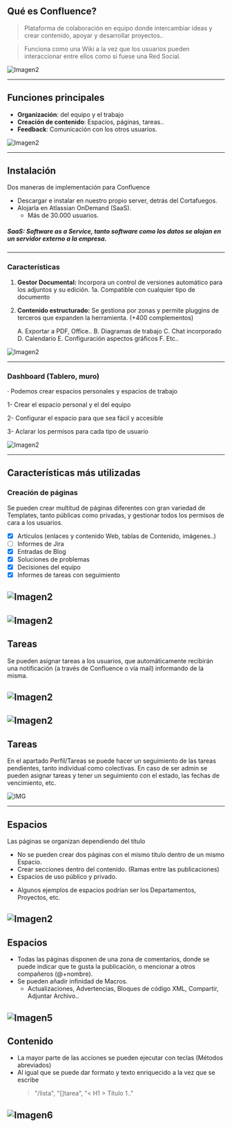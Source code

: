 ## Qué es Confluence?
> Plataforma de colaboración en equipo donde intercambiar ideas y crear 
> contenido, apoyar y desarrollar proyectos..

> Funciona como una Wiki a la vez que los usuarios pueden interaccionar entre
> ellos como si fuese una Red Social.

![Imagen2](/Imagenes/confluence.jpg)

---
## Funciones principales
* **Organización**: del equipo y el trabajo
* **Creación de contenido**: Espacios, páginas, tareas..
* **Feedback**: Comunicación con los otros usuarios.

![Imagen2](/Imagenes/XXX.png)

---
## Instalación
Dos maneras de implementación para Confluence
- Descargar e instalar en nuestro propio server, detrás del Cortafuegos.
- Alojarla en Atlassian OnDemand (SaaS). 
	- Más de 30.000 usuarios.

##### *SaaS: Software as a Service, tanto software como los datos se alojan en un servidor externo a la empresa.*

---

### Características
1. **Gestor Documental:** Incorpora un control de versiones automático
para los adjuntos y su edición. 
	1a. Compatible con cualquier tipo de documento
2. **Contenido estructurado:** Se gestiona por zonas y permite pluggins
de terceros que expanden la herramienta. (+400 complementos)
 
	A. Exportar a PDF, Office..
	B. Diagramas de trabajo
	C. Chat incorporado
	D. Calendario
	E. Configuración aspectos gráficos
	F. Etc..

![Imagen2](/Imagenes/Portada2.png)

---
### Dashboard (Tablero, muro)
· Podemos crear espacios personales y espacios de trabajo

1- Crear el espacio personal y el del equipo

2- Configurar el espacio para que sea fácil y accesible

3- Aclarar los permisos para cada tipo de usuario

![Imagen2](/Imagenes/Dashboard.png)

---
## Características más utilizadas
### Creación de páginas

Se pueden crear multitud de páginas diferentes con gran variedad de Templates,
tanto públicas como privadas, y gestionar todos los permisos de cara a los usuarios.

- [X] Artículos (enlaces y contenido Web, tablas de Contenido, imágenes..)
- [ ] Informes de Jira
- [X] Entradas de Blog
- [X] Soluciones de problemas
- [X] Decisiones del equipo
- [X] Informes de tareas con seguimiento

![Imagen2](/Imagenes/Createpag.png)
---

![Imagen2](/Imagenes/Createpag2.png)
---

## Tareas
Se pueden asignar tareas a los usuarios, que automáticamente recibirán
una notificación (a través de Confluence o vía mail) informando de la misma.

![Imagen2](/Imagenes/Ejemplopag.png)
---
![Imagen2](/Imagenes/Notificaciones.png)
---
## Tareas

En el apartado Perfil/Tareas se puede hacer un seguimiento de las tareas pendientes,
tanto individual como colectivas.
En caso de ser admin se pueden asignar tareas y tener un seguimiento con el estado,
las fechas de vencimiento, etc.

![IMG](URL)

---
## Espacios
Las páginas se organizan dependiendo del título 
* No se pueden crear dos páginas con el mismo título dentro de un mismo Espacio.
* Crear secciones dentro del contenido. (Ramas entre las publicaciones)
* Espacios de uso público y privado.

- Algunos ejemplos de espacios podrían ser los Departamentos, Proyectos, etc.

![Imagen2](/Imagenes/Espacios2.png)
---
## Espacios
- Todas las páginas disponen de una zona de comentarios, donde se puede indicar
que te gusta la publicación, o mencionar a otros compañeros (@+nombre).
- Se pueden añadir infinidad de Macros.
	- Actualizaciones, Advertencias, Bloques de código XML, Compartir, Adjuntar Archivo..

![Imagen5](URL)
---
## Contenido
- La mayor parte de las acciones se pueden ejecutar con teclas (Métodos abreviados)
- Al igual que se puede dar formato y texto enriquecido a la vez que se escribe
	> "/lista", "[]tarea", "< H1 > Título 1.."


![Imagen6](URL)
---





























